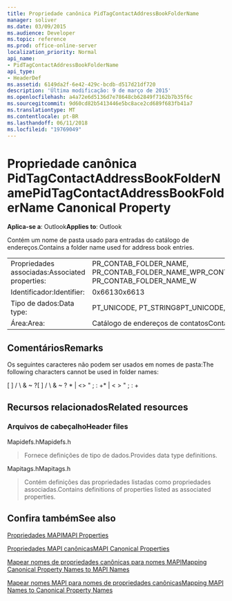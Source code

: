 ```yaml
---
title: Propriedade canônica PidTagContactAddressBookFolderName
manager: soliver
ms.date: 03/09/2015
ms.audience: Developer
ms.topic: reference
ms.prod: office-online-server
localization_priority: Normal
api_name:
- PidTagContactAddressBookFolderName
api_type:
- HeaderDef
ms.assetid: 6149da2f-6e42-429c-bcdb-d517d21df720
description: 'Última modificação: 9 de março de 2015'
ms.openlocfilehash: a4a72e6d5136d7e78648cb62849f7162b7b35f6c
ms.sourcegitcommit: 9d60cd82b5413446e5bc8ace2cd689f683fb41a7
ms.translationtype: MT
ms.contentlocale: pt-BR
ms.lasthandoff: 06/11/2018
ms.locfileid: "19769049"
---
```

# <a name="pidtagcontactaddressbookfoldername-canonical-property"></a><span data-ttu-id="f7ede-103">Propriedade canônica PidTagContactAddressBookFolderName</span><span class="sxs-lookup"><span data-stu-id="f7ede-103">PidTagContactAddressBookFolderName Canonical Property</span></span>

  
  
<span data-ttu-id="f7ede-104">**Aplica-se a**: Outlook</span><span class="sxs-lookup"><span data-stu-id="f7ede-104">**Applies to**: Outlook</span></span> 
  
<span data-ttu-id="f7ede-105">Contém um nome de pasta usado para entradas do catálogo de endereços.</span><span class="sxs-lookup"><span data-stu-id="f7ede-105">Contains a folder name used for address book entries.</span></span>
  
|||
|:-----|:-----|
|<span data-ttu-id="f7ede-106">Propriedades associadas:</span><span class="sxs-lookup"><span data-stu-id="f7ede-106">Associated properties:</span></span>  <br/> |<span data-ttu-id="f7ede-107">PR_CONTAB_FOLDER_NAME, PR_CONTAB_FOLDER_NAME_W</span><span class="sxs-lookup"><span data-stu-id="f7ede-107">PR_CONTAB_FOLDER_NAME, PR_CONTAB_FOLDER_NAME_W</span></span>  <br/> |
|<span data-ttu-id="f7ede-108">Identificador:</span><span class="sxs-lookup"><span data-stu-id="f7ede-108">Identifier:</span></span>  <br/> |<span data-ttu-id="f7ede-109">0x6613</span><span class="sxs-lookup"><span data-stu-id="f7ede-109">0x6613</span></span>  <br/> |
|<span data-ttu-id="f7ede-110">Tipo de dados:</span><span class="sxs-lookup"><span data-stu-id="f7ede-110">Data type:</span></span>  <br/> |<span data-ttu-id="f7ede-111">PT_UNICODE, PT_STRING8</span><span class="sxs-lookup"><span data-stu-id="f7ede-111">PT_UNICODE, PT_STRING8</span></span>  <br/> |
|<span data-ttu-id="f7ede-112">Área:</span><span class="sxs-lookup"><span data-stu-id="f7ede-112">Area:</span></span>  <br/> |<span data-ttu-id="f7ede-113">Catálogo de endereços de contatos</span><span class="sxs-lookup"><span data-stu-id="f7ede-113">Contact address book</span></span>  <br/> |
   
## <a name="remarks"></a><span data-ttu-id="f7ede-114">Comentários</span><span class="sxs-lookup"><span data-stu-id="f7ede-114">Remarks</span></span>

<span data-ttu-id="f7ede-115">Os seguintes caracteres não podem ser usados em nomes de pasta:</span><span class="sxs-lookup"><span data-stu-id="f7ede-115">The following characters cannot be used in folder names:</span></span>
  
<span data-ttu-id="f7ede-116">[ ] / \ &amp; ~ ?</span><span class="sxs-lookup"><span data-stu-id="f7ede-116">[ ] / \ &amp; ~ ?</span></span> <span data-ttu-id="f7ede-117">\* | \<\> " ; : +</span><span class="sxs-lookup"><span data-stu-id="f7ede-117">\* | \< \> " ; : +</span></span>
  
## <a name="related-resources"></a><span data-ttu-id="f7ede-118">Recursos relacionados</span><span class="sxs-lookup"><span data-stu-id="f7ede-118">Related resources</span></span>

### <a name="header-files"></a><span data-ttu-id="f7ede-119">Arquivos de cabeçalho</span><span class="sxs-lookup"><span data-stu-id="f7ede-119">Header files</span></span>

<span data-ttu-id="f7ede-120">Mapidefs.h</span><span class="sxs-lookup"><span data-stu-id="f7ede-120">Mapidefs.h</span></span>
  
> <span data-ttu-id="f7ede-121">Fornece definições de tipo de dados.</span><span class="sxs-lookup"><span data-stu-id="f7ede-121">Provides data type definitions.</span></span>
    
<span data-ttu-id="f7ede-122">Mapitags.h</span><span class="sxs-lookup"><span data-stu-id="f7ede-122">Mapitags.h</span></span>
  
> <span data-ttu-id="f7ede-123">Contém definições das propriedades listadas como propriedades associadas.</span><span class="sxs-lookup"><span data-stu-id="f7ede-123">Contains definitions of properties listed as associated properties.</span></span>
    
## <a name="see-also"></a><span data-ttu-id="f7ede-124">Confira também</span><span class="sxs-lookup"><span data-stu-id="f7ede-124">See also</span></span>



[<span data-ttu-id="f7ede-125">Propriedades MAPI</span><span class="sxs-lookup"><span data-stu-id="f7ede-125">MAPI Properties</span></span>](mapi-properties.md)
  
[<span data-ttu-id="f7ede-126">Propriedades MAPI canônicas</span><span class="sxs-lookup"><span data-stu-id="f7ede-126">MAPI Canonical Properties</span></span>](mapi-canonical-properties.md)
  
[<span data-ttu-id="f7ede-127">Mapear nomes de propriedades canônicas para nomes MAPI</span><span class="sxs-lookup"><span data-stu-id="f7ede-127">Mapping Canonical Property Names to MAPI Names</span></span>](mapping-canonical-property-names-to-mapi-names.md)
  
[<span data-ttu-id="f7ede-128">Mapear nomes MAPI para nomes de propriedades canônicas</span><span class="sxs-lookup"><span data-stu-id="f7ede-128">Mapping MAPI Names to Canonical Property Names</span></span>](mapping-mapi-names-to-canonical-property-names.md)

